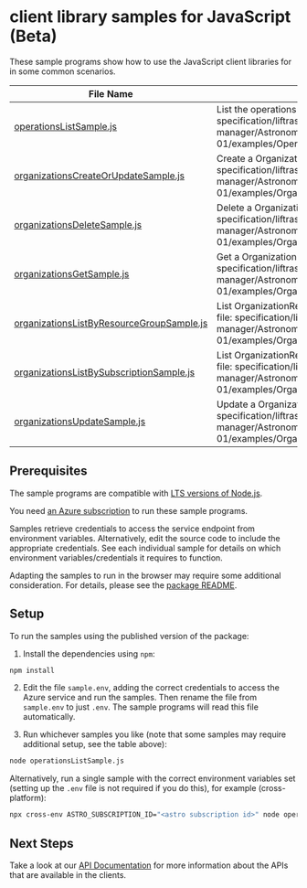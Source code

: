 # client library samples for JavaScript (Beta)

These sample programs show how to use the JavaScript client libraries for in some common scenarios.

| **File Name**                                                                       | **Description**                                                                                                                                                                                                            |
| ----------------------------------------------------------------------------------- | -------------------------------------------------------------------------------------------------------------------------------------------------------------------------------------------------------------------------- |
| [operationsListSample.js][operationslistsample]                                     | List the operations for the provider x-ms-original-file: specification/liftrastronomer/resource-manager/Astronomer.Astro/stable/2023-08-01/examples/Operations_List_MaximumSet_Gen.json                                    |
| [organizationsCreateOrUpdateSample.js][organizationscreateorupdatesample]           | Create a OrganizationResource x-ms-original-file: specification/liftrastronomer/resource-manager/Astronomer.Astro/stable/2023-08-01/examples/Organizations_CreateOrUpdate_MaximumSet_Gen.json                              |
| [organizationsDeleteSample.js][organizationsdeletesample]                           | Delete a OrganizationResource x-ms-original-file: specification/liftrastronomer/resource-manager/Astronomer.Astro/stable/2023-08-01/examples/Organizations_Delete_MaximumSet_Gen.json                                      |
| [organizationsGetSample.js][organizationsgetsample]                                 | Get a OrganizationResource x-ms-original-file: specification/liftrastronomer/resource-manager/Astronomer.Astro/stable/2023-08-01/examples/Organizations_Get_MaximumSet_Gen.json                                            |
| [organizationsListByResourceGroupSample.js][organizationslistbyresourcegroupsample] | List OrganizationResource resources by resource group x-ms-original-file: specification/liftrastronomer/resource-manager/Astronomer.Astro/stable/2023-08-01/examples/Organizations_ListByResourceGroup_MaximumSet_Gen.json |
| [organizationsListBySubscriptionSample.js][organizationslistbysubscriptionsample]   | List OrganizationResource resources by subscription ID x-ms-original-file: specification/liftrastronomer/resource-manager/Astronomer.Astro/stable/2023-08-01/examples/Organizations_ListBySubscription_MaximumSet_Gen.json |
| [organizationsUpdateSample.js][organizationsupdatesample]                           | Update a OrganizationResource x-ms-original-file: specification/liftrastronomer/resource-manager/Astronomer.Astro/stable/2023-08-01/examples/Organizations_Update_MaximumSet_Gen.json                                      |

## Prerequisites

The sample programs are compatible with [LTS versions of Node.js](https://github.com/nodejs/release#release-schedule).

You need [an Azure subscription][freesub] to run these sample programs.

Samples retrieve credentials to access the service endpoint from environment variables. Alternatively, edit the source code to include the appropriate credentials. See each individual sample for details on which environment variables/credentials it requires to function.

Adapting the samples to run in the browser may require some additional consideration. For details, please see the [package README][package].

## Setup

To run the samples using the published version of the package:

1. Install the dependencies using `npm`:

```bash
npm install
```

2. Edit the file `sample.env`, adding the correct credentials to access the Azure service and run the samples. Then rename the file from `sample.env` to just `.env`. The sample programs will read this file automatically.

3. Run whichever samples you like (note that some samples may require additional setup, see the table above):

```bash
node operationsListSample.js
```

Alternatively, run a single sample with the correct environment variables set (setting up the `.env` file is not required if you do this), for example (cross-platform):

```bash
npx cross-env ASTRO_SUBSCRIPTION_ID="<astro subscription id>" node operationsListSample.js
```

## Next Steps

Take a look at our [API Documentation][apiref] for more information about the APIs that are available in the clients.

[operationslistsample]: https://github.com/Azure/azure-sdk-for-js/blob/main/sdk/astro/arm-astro/samples/v1-beta/javascript/operationsListSample.js
[organizationscreateorupdatesample]: https://github.com/Azure/azure-sdk-for-js/blob/main/sdk/astro/arm-astro/samples/v1-beta/javascript/organizationsCreateOrUpdateSample.js
[organizationsdeletesample]: https://github.com/Azure/azure-sdk-for-js/blob/main/sdk/astro/arm-astro/samples/v1-beta/javascript/organizationsDeleteSample.js
[organizationsgetsample]: https://github.com/Azure/azure-sdk-for-js/blob/main/sdk/astro/arm-astro/samples/v1-beta/javascript/organizationsGetSample.js
[organizationslistbyresourcegroupsample]: https://github.com/Azure/azure-sdk-for-js/blob/main/sdk/astro/arm-astro/samples/v1-beta/javascript/organizationsListByResourceGroupSample.js
[organizationslistbysubscriptionsample]: https://github.com/Azure/azure-sdk-for-js/blob/main/sdk/astro/arm-astro/samples/v1-beta/javascript/organizationsListBySubscriptionSample.js
[organizationsupdatesample]: https://github.com/Azure/azure-sdk-for-js/blob/main/sdk/astro/arm-astro/samples/v1-beta/javascript/organizationsUpdateSample.js
[apiref]: https://docs.microsoft.com/javascript/api/@azure/arm-astro?view=azure-node-preview
[freesub]: https://azure.microsoft.com/free/
[package]: https://github.com/Azure/azure-sdk-for-js/tree/main/sdk/astro/arm-astro/README.md
